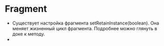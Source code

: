 # Fragment 
- Существует настройка фрагмента setRetainInstance(boolean). Она меняет жизненный цикл фрагмента.
    Подробнее можно глянуть в доке к методу.
- 